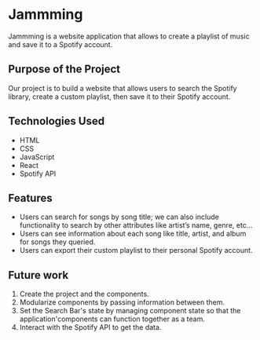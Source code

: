 # Jammming

Jammming is a website application that allows to create a playlist of music and save it to a Spotify account.

## Purpose of the Project  

Our project is to build a website that allows users to search the Spotify library, create a custom playlist, then save it to their Spotify account.

## Technologies Used

- HTML
- CSS
- JavaScript
- React
- Spotify API

## Features

- Users can search for songs by song title; we can also include functionality to search by other attributes like artist’s name, genre, etc...
- Users can see information about each song like title, artist, and album for songs they queried.
- Users can export their custom playlist to their personal Spotify account.

## Future work

1. Create the project and the components.
2. Modularize components by passing information between them.
3. Set the Search Bar's state by managing component state so that the application'components can function together as a team.
4. Interact with the Spotify API to get the data.